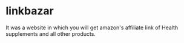 # linkbazar
It was a website in which you will get amazon's affiliate link of Health supplements and all other products.
